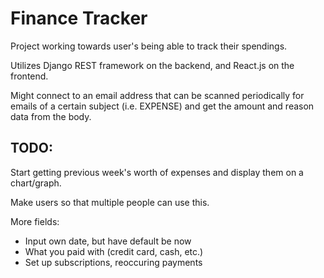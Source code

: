 # Finance Tracker

Project working towards user's being able to track their spendings.

Utilizes Django REST framework on the backend, and React.js on the frontend.

Might connect to an email address that can be scanned periodically for emails of a certain subject (i.e. EXPENSE) and get the amount and reason data from the body.

## TODO: 

Start getting previous week's worth of expenses and display them on a chart/graph.

Make users so that multiple people can use this.

More fields:
- Input own date, but have default be now
- What you paid with (credit card, cash, etc.)
- Set up subscriptions, reoccuring payments